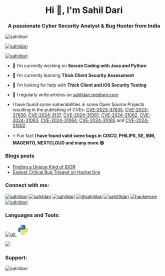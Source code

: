 <h1 align="center">Hi 👋, I'm Sahil Dari</h1>
<h3 align="center">A passionate Cyber Security Analyst & Bug Hunter from India</h3>

<p align="left"> <img src="https://komarev.com/ghpvc/?username=sahildari&label=Profile%20views&color=0e75b6&style=flat" alt="sahildari" /> </p>

<p align="left"> <a href="https://github.com/ryo-ma/github-profile-trophy"><img src="https://github-profile-trophy.vercel.app/?username=sahildari" alt="sahildari" /></a> </p>

<p align="left"> <a href="https://twitter.com/sahildari" target="blank"><img src="https://img.shields.io/twitter/follow/sahildari?logo=twitter&style=for-the-badge" alt="sahildari" /></a> </p>

- 🔭 I’m currently working on **Secure Coding with Java and Python**

- 🌱 I’m currently learning **Thick Client Security Assessment**

- 🤝 I’m looking for help with **Thick Client and iOS Security Testing**

- 📝 I regularly write articles on [sahildari.medium.com](https://sahildari.medium.com)

- I have found some vulnerabilities in some Open Source Projects resulting in the publishing of CVEs: [CVE-2023-37635](https://nvd.nist.gov/vuln/detail/CVE-2023-37635), [CVE-2023-37636](https://nvd.nist.gov/vuln/detail/CVE-2023-37636), [CVE-2024-3137](https://nvd.nist.gov/vuln/detail/CVE-2024-3137), [CVE-2024-31061](https://nvd.nist.gov/vuln/detail/CVE-2024-31061), [CVE-2024-31062](https://nvd.nist.gov/vuln/detail/CVE-2024-31062), [CVE-2024-31063](https://nvd.nist.gov/vuln/detail/CVE-2024-31063), [CVE-2024-31064](https://nvd.nist.gov/vuln/detail/CVE-2024-31064), [CVE-2024-31065](https://nvd.nist.gov/vuln/detail/CVE-2024-31065) and [CVE-2024-31502](https://cve.mitre.org/cgi-bin/cvename.cgi?name=CVE-2024-31502).

- ⚡ Fun fact **I have found valid some bugs in CISCO, PHILIPS, SE, IBM, MAGENTO, NEXTCLOUD and many more 😄**

### Blogs posts
<!-- BLOG-POST-LIST:START -->
- [Finding a Unique Kind of IDOR](https://systemweakness.com/finding-a-unique-kind-of-idor-df22374605f6)
- [Easiest Critical Bug Triaged on HackerOne](https://sahildari.medium.com/easiest-critical-bug-triaged-on-hackerone-f84bb4c9266)
<!-- BLOG-POST-LIST:END -->

<h3 align="left">Connect with me:</h3>
<p align="left">
<a href="https://twitter.com/sahildari" target="blank"><img align="center" src="https://raw.githubusercontent.com/rahuldkjain/github-profile-readme-generator/master/src/images/icons/Social/twitter.svg" alt="sahildari" height="30" width="40" /></a>
<a href="https://linkedin.com/in/sahildari" target="blank"><img align="center" src="https://raw.githubusercontent.com/rahuldkjain/github-profile-readme-generator/master/src/images/icons/Social/linked-in-alt.svg" alt="sahildari" height="30" width="40" /></a>
<a href="https://instagram.com/sahildari" target="blank"><img align="center" src="https://raw.githubusercontent.com/rahuldkjain/github-profile-readme-generator/master/src/images/icons/Social/instagram.svg" alt="sahildari" height="30" width="40" /></a>
<a href="https://sahildari.medium.com/" target="blank"><img align="center" src="https://raw.githubusercontent.com/rahuldkjain/github-profile-readme-generator/master/src/images/icons/Social/medium.svg" alt="@sahildari" height="30" width="40" /></a>
<a href="https://www.hackerrank.com/sahil9dari" target="blank"><img align="center" src="https://raw.githubusercontent.com/rahuldkjain/github-profile-readme-generator/master/src/images/icons/Social/hackerrank.svg" alt="sahil9dari" height="30" width="40" /></a>
<a href="https://hackerone.com/hackerookie" target="_blank" rel="noreferrer"> <img align="center" src='https://www.vectorlogo.zone/logos/hackerone/hackerone-ar21.svg' alt='hackerone' height="40"> </a> </a> 
<a href="https://www.leetcode.com/sahildari" target="blank"><img align="center" src="https://raw.githubusercontent.com/rahuldkjain/github-profile-readme-generator/master/src/images/icons/Social/leet-code.svg" alt="sahildari" height="30" width="40" /></a>
</p>

<h3 align="left">Languages and Tools:</h3>
<p align="left"> <a href="https://git-scm.com/" target="_blank" rel="noreferrer"> <img src="https://www.vectorlogo.zone/logos/git-scm/git-scm-icon.svg" alt="git" width="40" height="40"/> </a>
<a href="https://www.python.org" target="_blank" rel="noreferrer"> <img src="https://raw.githubusercontent.com/devicons/devicon/master/icons/python/python-original.svg" alt="python" width="40" height="40"/> </a>

<a href="https://www.java.com" target="_blank" rel="noreferrer"> <img src="https://cdn.jsdelivr.net/gh/devicons/devicon@latest/icons/java/java-original.svg"/> <a>

<!-- <a href="https://hackerone.com/hackerookie" target="_blank" rel="noreferrer"> <img src='https://cdn.jsdelivr.net/npm/simple-icons@3.0.1/icons/hackerone.svg' alt='hackerone' height='40'> </a>--> </p>


<h3 align="left">Support:</h3>
<p><a href="https://www.buymeacoffee.com/sahildari"> <img align="left" src="https://cdn.buymeacoffee.com/buttons/v2/default-yellow.png" height="50" width="210" alt="sahildari" /></a></p><br><br>

<p>&nbsp;
<!--  <img align="center" src="https://github-readme-stats.vercel.app/api?username=sahildari&show_icons=true&locale=en" alt="sahildari" /></p> -->

